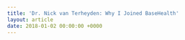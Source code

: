 ```yaml
---
title: 'Dr. Nick van Terheyden: Why I Joined BaseHealth'
layout: article
date: 2018-01-02 00:00:00 +0000
---
```

